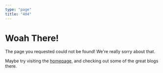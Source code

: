 ```yaml
---
type: "page"
title: "404"
---
```


# Woah There!

The page you requested could not be found! We're really sorry about that.

Maybe try visiting the [homepage](/), and checking out some of the great blogs there.

